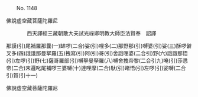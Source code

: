 ﻿　　No. 1148

佛說虛空藏菩薩陀羅尼

　　　　西天譯經三藏朝散大夫試光祿卿明教大師臣法賢奉　詔譯


那謨(引)尾補羅那曩(一)缽啰(二合)娑(引)哩多(二)那野那(引)嚩婆(引)娑(三)酥啰僻叉多(四)誐誐那曼拏羅(五)拽寫(引)阿(引)哥(引)舍誐哩婆(二合引)野(六)誐誐那悟(引)左啰(引)野(七)薩哥羅部(引)嚩拏曼拏羅(八)嚩舍拽帝黎(二合引九)唵(引)莎悉帝(二合)末邏叱尾補啰三婆嚩(十)達哩摩(二合)馱(引)睹悟(引)左啰(引)娑嚩(二合引)賀(引十一)

佛說虛空藏菩薩陀羅尼
